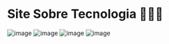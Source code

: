 # Site Sobre Tecnologia 👨🏽‍💻

![image](https://user-images.githubusercontent.com/74679398/128091136-0e58aa98-7c54-4d5b-b750-218d71846706.png)
![image](https://user-images.githubusercontent.com/74679398/128091426-268ec13f-6b99-46fd-affc-63acd273a74b.png)
![image](https://user-images.githubusercontent.com/74679398/128091558-ec81b4b8-0df2-4063-82bb-6774d4fd16e3.png)
![image](https://user-images.githubusercontent.com/74679398/128091975-899858de-a4f3-4f4e-911c-b50a15a9e7da.png)




